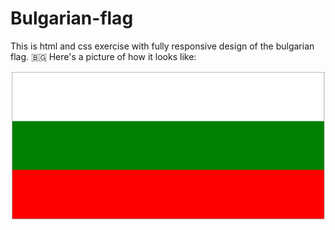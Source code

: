 # Bulgarian-flag
This is html and css exercise with fully responsive design of the bulgarian flag.  :bulgaria:	Here's a picture of how it looks like:

![alt text](https://raw.githubusercontent.com/Eduard949/Bulgarian-flag/master/Screenshot_4.png)
